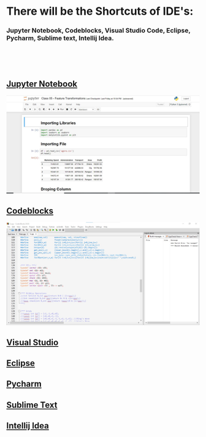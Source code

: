 # There will be the Shortcuts of IDE's: 
### Jupyter Notebook, Codeblocks, Visual Studio Code, Eclipse, Pycharm, Sublime text, Intellij Idea.
<br><br><br>

## [Jupyter Notebook](https://github.com/Anikcb/ShortCuts/tree/main/Jupyter%20Notebook)
![notebook](https://github.com/Anikcb/ShortCuts/blob/main/Showfile/notebook.jpg?raw=true)
## [Codeblocks](https://github.com/Anikcb/ShortCuts/tree/main/Codeblocks)
![Codeblocks](https://github.com/Anikcb/ShortCuts/blob/main/Showfile/codeblocks.jpg?raw=true)
## [Visual Studio](https://github.com/Anikcb/ShortCuts/tree/main/Visual%20Studio%20Code)
## [Eclipse](https://github.com/Anikcb/ShortCuts/tree/main/Eclipse)
## [Pycharm](https://github.com/Anikcb/ShortCuts/tree/main/Pycharm)
## [Sublime Text](https://github.com/Anikcb/ShortCuts/tree/main/Sublime%20Text)
## [Intellij Idea](https://github.com/Anikcb/ShortCuts/tree/main/Intellij%20Idea)

